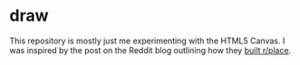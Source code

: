 # draw

This repository is mostly just me experimenting with the HTML5 Canvas. I was inspired by the post on the Reddit blog outlining how they [built r/place](https://www.redditinc.com/blog/how-we-built-rplace).